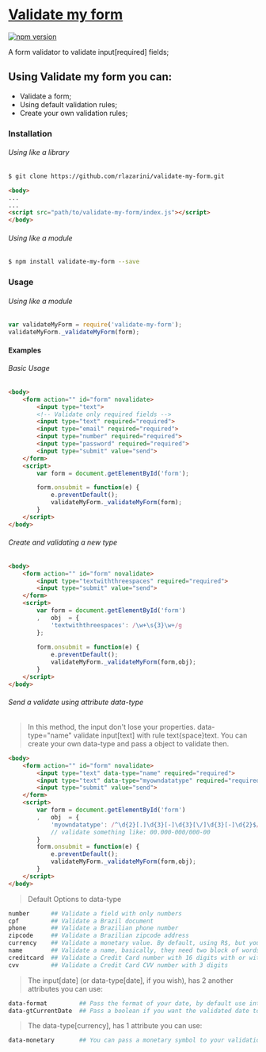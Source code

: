 # [Validate my form](https://www.npmjs.com/package/validate-my-form)

[![npm version](https://badge.fury.io/js/validate-my-form.svg)](https://badge.fury.io/js/validate-my-form)

A form validator to validate input[required] fields;

## Using Validate my form you can:
  - Validate a form;
  - Using default validation rules;
  - Create your own validation rules;

### Installation
###### Using like a library
```sh
$ git clone https://github.com/rlazarini/validate-my-form.git
```
```HTML
<body>
...
...
<script src="path/to/validate-my-form/index.js"></script>
</body>
```

###### Using like a module
```sh
$ npm install validate-my-form --save
```

### Usage
###### Using like a module
```js
var validateMyForm = require('validate-my-form');
validateMyForm._validateMyForm(form);
```

#### Examples
###### Basic Usage
```HTML
<body>
	<form action="" id="form" novalidate>
		<input type="text">
		<!-- Validate only required fields -->
		<input type="text" required="required">
		<input type="email" required="required">
		<input type="number" required="required">
		<input type="password" required="required">
		<input type="submit" value="send">
	</form>
	<script>
		var form = document.getElementById('form');

		form.onsubmit = function(e) {
			e.preventDefault();
			validateMyForm._validateMyForm(form);
		}
	</script>
</body>
```

###### Create and validating a new type
```HTML
<body>
	<form action="" id="form" novalidate>
		<input type="textwiththreespaces" required="required">
		<input type="submit" value="send">
	</form>
	<script>
		var form = document.getElementById('form')
		,	obj  = {
			'textwiththreespaces': /\w+\s{3}\w+/g
		};
		
		form.onsubmit = function(e) {
			e.preventDefault();
			validateMyForm._validateMyForm(form,obj);
		}
	</script>
</body>
```

###### Send a validate using attribute data-type
> In this method, the input don't lose your properties. data-type="name" validate input[text] with rule text{space}text. You can create your own data-type and pass a object to validate then.

```HTML
<body>
	<form action="" id="form" novalidate>
		<input type="text" data-type="name" required="required">
		<input type="text" data-type="myowndatatype" required="required">
		<input type="submit" value="send">
	</form>
	<script>
		var form = document.getElementById('form')
		,	obj  = {
			'myowndatatype': /^\d{2}[.]\d{3}[-]\d{3}[\/]\d{3}[-]\d{2}$/g
			// validate something like: 00.000-000/000-00
		}
		form.onsubmit = function(e) {
			e.preventDefault();
			validateMyForm._validateMyForm(form,obj);
		}
	</script>
</body>
```
> Default Options to data-type

```sh
number  	## Validate a field with only numbers
cpf			## Validate a Brazil document
phone		## Validate a Brazilian phone number
zipcode		## Validate a Brazilian zipcode address
currency	## Validate a monetary value. By default, using R$, but you can pass a monetary symbol with attribute data-monetary (see more above)
name		## Validate a name, basically, they need two block of words: Like John Doe
creditcard	## Validate a Credit Card number with 16 digits with or without spaces
cvv			## Validate a Credit Card CVV number with 3 digits
```
 
> The input\[date\] (or data-type[date], if you wish), has 2 another attributes you can use:

```sh
data-format  		## Pass the format of your date, by default use international date format (YYYYMMDD). Other options: DDMMYYYY; MMDDYYYY
data-gtCurrentDate	## Pass a boolean if you want the validated date to be greater than or equal to the current date
```
 
> The data-type\[currency\], has 1 attribute you can use:

```sh
data-monetary		## You can pass a monetary symbol to your validation, by default: R$
```